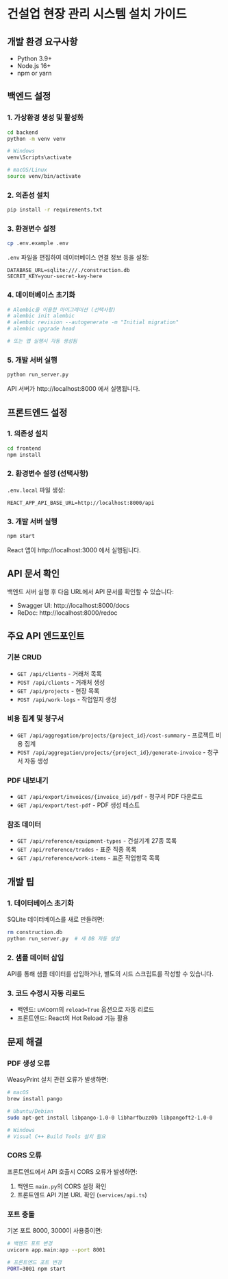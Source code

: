 # 건설업 현장 관리 시스템 설치 가이드

## 개발 환경 요구사항

- Python 3.9+
- Node.js 16+
- npm or yarn

## 백엔드 설정

### 1. 가상환경 생성 및 활성화

```bash
cd backend
python -m venv venv

# Windows
venv\Scripts\activate

# macOS/Linux  
source venv/bin/activate
```

### 2. 의존성 설치

```bash
pip install -r requirements.txt
```

### 3. 환경변수 설정

```bash
cp .env.example .env
```

`.env` 파일을 편집하여 데이터베이스 연결 정보 등을 설정:

```env
DATABASE_URL=sqlite:///./construction.db
SECRET_KEY=your-secret-key-here
```

### 4. 데이터베이스 초기화

```bash
# Alembic을 이용한 마이그레이션 (선택사항)
# alembic init alembic
# alembic revision --autogenerate -m "Initial migration"
# alembic upgrade head

# 또는 앱 실행시 자동 생성됨
```

### 5. 개발 서버 실행

```bash
python run_server.py
```

API 서버가 http://localhost:8000 에서 실행됩니다.

## 프론트엔드 설정

### 1. 의존성 설치

```bash
cd frontend
npm install
```

### 2. 환경변수 설정 (선택사항)

`.env.local` 파일 생성:

```env
REACT_APP_API_BASE_URL=http://localhost:8000/api
```

### 3. 개발 서버 실행

```bash
npm start
```

React 앱이 http://localhost:3000 에서 실행됩니다.

## API 문서 확인

백엔드 서버 실행 후 다음 URL에서 API 문서를 확인할 수 있습니다:

- Swagger UI: http://localhost:8000/docs
- ReDoc: http://localhost:8000/redoc

## 주요 API 엔드포인트

### 기본 CRUD
- `GET /api/clients` - 거래처 목록
- `POST /api/clients` - 거래처 생성
- `GET /api/projects` - 현장 목록
- `POST /api/work-logs` - 작업일지 생성

### 비용 집계 및 청구서
- `GET /api/aggregation/projects/{project_id}/cost-summary` - 프로젝트 비용 집계
- `POST /api/aggregation/projects/{project_id}/generate-invoice` - 청구서 자동 생성

### PDF 내보내기
- `GET /api/export/invoices/{invoice_id}/pdf` - 청구서 PDF 다운로드
- `GET /api/export/test-pdf` - PDF 생성 테스트

### 참조 데이터
- `GET /api/reference/equipment-types` - 건설기계 27종 목록
- `GET /api/reference/trades` - 표준 직종 목록
- `GET /api/reference/work-items` - 표준 작업항목 목록

## 개발 팁

### 1. 데이터베이스 초기화

SQLite 데이터베이스를 새로 만들려면:

```bash
rm construction.db
python run_server.py  # 새 DB 자동 생성
```

### 2. 샘플 데이터 삽입

API를 통해 샘플 데이터를 삽입하거나, 별도의 시드 스크립트를 작성할 수 있습니다.

### 3. 코드 수정시 자동 리로드

- 백엔드: uvicorn의 `reload=True` 옵션으로 자동 리로드
- 프론트엔드: React의 Hot Reload 기능 활용

## 문제 해결

### PDF 생성 오류
WeasyPrint 설치 관련 오류가 발생하면:

```bash
# macOS
brew install pango

# Ubuntu/Debian
sudo apt-get install libpango-1.0-0 libharfbuzz0b libpangoft2-1.0-0

# Windows
# Visual C++ Build Tools 설치 필요
```

### CORS 오류
프론트엔드에서 API 호출시 CORS 오류가 발생하면:

1. 백엔드 `main.py`의 CORS 설정 확인
2. 프론트엔드 API 기본 URL 확인 (`services/api.ts`)

### 포트 충돌
기본 포트 8000, 3000이 사용중이면:

```bash
# 백엔드 포트 변경
uvicorn app.main:app --port 8001

# 프론트엔드 포트 변경  
PORT=3001 npm start
```
